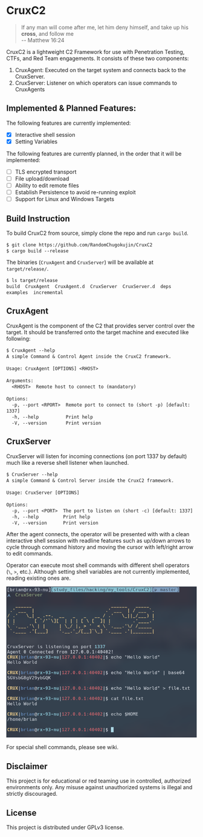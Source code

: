 # CruxC2
> If any man will come after me, let him deny himself, and take up his **cross**, and follow me\
> -- Matthew 16:24

CruxC2 is a lightweight C2 Framework for use with Penetration Testing, CTFs, and Red Team engagements. It consists of these two components:
1. CruxAgent: Executed on the target system and connects back to the CruxServer.
2. CruxServer: Listener on which operators can issue commands to CruxAgents

## Implemented & Planned Features:
The following features are currently implemented:
- [x] Interactive shell session
- [x] Setting Variables

The following features are currently planned, in the order that it will be implemented:
- [ ] TLS encrypted transport
- [ ] File upload/download
- [ ] Ability to edit remote files
- [ ] Establish Persistence to avoid re-running exploit
- [ ] Support for Linux and Windows Targets

## Build Instruction
To build CruxC2 from source, simply clone the repo and run `cargo build`.
```
$ git clone https://github.com/RandomChugokujin/CruxC2
$ cargo build --release
```

The binaries (`CruxAgent` and `CruxServer`) will be available at `target/release/`.
```
$ ls target/release
build  CruxAgent  CruxAgent.d  CruxServer  CruxServer.d  deps  examples  incremental
```

## CruxAgent
CruxAgent is the component of the C2 that provides server control over the target. It should be transferred onto the target machine and executed like following:
```
$ CruxAgent --help
A simple Command & Control Agent inside the CruxC2 framework.

Usage: CruxAgent [OPTIONS] <RHOST>

Arguments:
  <RHOST>  Remote host to connect to (mandatory)

Options:
  -p, --port <RPORT>  Remote port to connect to (short -p) [default: 1337]
  -h, --help          Print help
  -V, --version       Print version
```

## CruxServer
CruxServer will listen for incoming connections (on port 1337 by default) much like a reverse shell listener when launched.
```
$ CruxServer --help
A simple Command & Control Server inside the CruxC2 framework.

Usage: CruxServer [OPTIONS]

Options:
  -p, --port <PORT>  The port to listen on (short -c) [default: 1337]
  -h, --help         Print help
  -V, --version      Print version
```

After the agent connects, the operator will be presented with with a clean interactive shell session with readline features such as up/down arrows to cycle through command history and moving the cursor with left/right arrow to edit commands.

Operator can execute most shell commands with different shell operators (`\`, `>`, etc.). Although setting shell variables are not currently implemented, reading existing ones are.

![shell_demo](./img/shell_demo.png)

For special shell commands, please see wiki.

## Disclaimer
This project is for educational or red teaming use in controlled, authorized environments only. Any misuse against unauthorized systems is illegal and strictly discouraged.

## License
This project is distributed under GPLv3 license.

